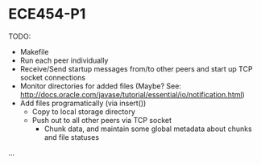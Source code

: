ECE454-P1
=========

TODO:
- Makefile
- Run each peer individually
- Receive/Send startup messages from/to other peers and start up TCP socket connections
- Monitor directories for added files (Maybe? See: http://docs.oracle.com/javase/tutorial/essential/io/notification.html)
- Add files programatically (via insert())
  - Copy to local storage directory
  - Push out to all other peers via TCP socket
    - Chunk data, and maintain some global metadata about chunks and file statuses

...
